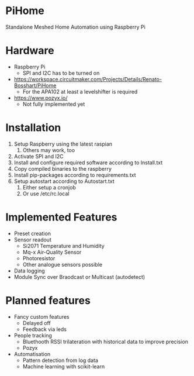 # PiHome
Standalone Meshed Home Automation using Raspberry Pi

# Hardware
* Raspberry Pi
	* SPI and I2C has to be turned on
* https://workspace.circuitmaker.com/Projects/Details/Renato-Bosshart/PiHome
	* For the APA102 at least a levelshifter is required
* https://www.pozyx.io/
	* Not fully implemented yet

# Installation
1. Setup Raspberry using the latest raspian
	1. Others may work, too
2. Activate SPI and I2C
3. Install and configure required software according to Install.txt
4. Copy compiled binaries to the raspberry
5. Install pip-packages according to requirements.txt
6. Setup autostart according to Autostart.txt
	1. Either setup a cronjob
	2. Or use /etc/rc.local

# Implemented Features
* Preset creation
* Sensor readout
	* Si2071 Temperature and Humidity
	* Mq-x Air-Quality Sensor
	* Photoresistor
	* Other analogue sensors possible
* Data logging
* Module Sync over Braodcast or Multicast (autodetect) 

# Planned features
* Fancy custom features
	* Delayed off
	* Feedback via leds
* People tracking
	* Bluethooth RSSI trilateration with historical data to improve precision
	* Pozyx
* Automatisation
	* Pattern detection from log data
	* Machine learning with scikit-learn